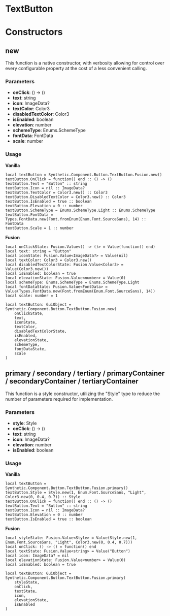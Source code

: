 # TextButton


# Constructors


## new
This function is a native constructor, with verbosity allowing for control over every configurable property at the cost of a less convenient calling.

### Parameters
- **onClick**: () -> ()
- **text**: string
- **icon**: ImageData?
- **textColor**: Color3
- **disabledTextColor**: Color3
- **isEnabled**: boolean
- **elevation**: number
- **schemeType**: Enums.SchemeType
- **fontData**: FontData
- **scale**: number


### Usage

**Vanilla**
```luau
local textButton = Synthetic.Component.Button.TextButton.Fusion.new()
textButton.OnClick = function() end :: () -> ()
textButton.Text = "Button" :: string
textButton.Icon = nil :: ImageData?
textButton.TextColor = Color3.new() :: Color3
textButton.DisabledTextColor = Color3.new() :: Color3
textButton.IsEnabled = true :: boolean
textButton.Elevation = 0 :: number
textButton.SchemeType = Enums.SchemeType.Light :: Enums.SchemeType
textButton.FontData = Types.FontData.new(Font.fromEnum(Enum.Font.SourceSans), 14) :: FontData
textButton.Scale = 1 :: number
```

**Fusion**
```luau
local onClickState: Fusion.Value<() -> ()> = Value(function() end)
local text: string = "Button"
local iconState: Fusion.Value<ImageData?> = Value(nil)
local textColor: Color3 = Color3.new()
local disabledTextColorState: Fusion.Value<Color3> = Value(Color3.new())
local isEnabled: boolean = true
local elevationState: Fusion.Value<number> = Value(0)
local schemeType: Enums.SchemeType = Enums.SchemeType.Light
local fontDataState: Fusion.Value<FontData> = Value(Types.FontData.new(Font.fromEnum(Enum.Font.SourceSans), 14))
local scale: number = 1

local textButton: GuiObject = Synthetic.Component.Button.TextButton.Fusion.new(
	onClickState,
	text,
	iconState,
	textColor,
	disabledTextColorState,
	isEnabled,
	elevationState,
	schemeType,
	fontDataState,
	scale
)
```
## primary / secondary / tertiary / primaryContainer / secondaryContainer / tertiaryContainer
This function is a style constructor, utilizing the "Style" type to reduce the number of parameters required for implementation.

### Parameters
- **style**: Style
- **onClick**: () -> ()
- **text**: string
- **icon**: ImageData?
- **elevation**: number
- **isEnabled**: boolean


### Usage

**Vanilla**
```luau
local textButton = Synthetic.Component.Button.TextButton.Fusion.primary()
textButton.Style = Style.new(1, Enum.Font.SourceSans, "Light", Color3.new(0, 0.4, 0.7)) :: Style
textButton.OnClick = function() end :: () -> ()
textButton.Text = "Button" :: string
textButton.Icon = nil :: ImageData?
textButton.Elevation = 0 :: number
textButton.IsEnabled = true :: boolean
```

**Fusion**
```luau
local styleState: Fusion.Value<Style> = Value(Style.new(1, Enum.Font.SourceSans, "Light", Color3.new(0, 0.4, 0.7)))
local onClick: () -> () = function() end
local textState: Fusion.Value<string> = Value("Button")
local icon: ImageData? = nil
local elevationState: Fusion.Value<number> = Value(0)
local isEnabled: boolean = true

local textButton: GuiObject = Synthetic.Component.Button.TextButton.Fusion.primary(
	styleState,
	onClick,
	textState,
	icon,
	elevationState,
	isEnabled
)
```